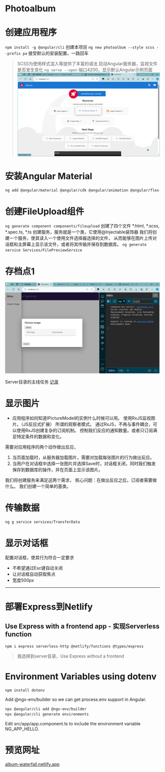 # Photoalbum

# 创建应用程序
`npm install -g @angular/cli`
创建本项目
`ng new photoalbum --style scss --prefix pa`
接受默认的安装配置，一路回车
> SCSS为使用样式混入等提供了丰富的语法
启动Angular服务器，监视文件是否发生变化
`ng serve --open`
端口4200，显示默认Angular示例页面
![界面](./src/assets/ui-init.png)
# 安装Angular Material
```bash
ng add @angular/material @angular/cdk @angular/animation @angular/flex-layout
```

# 创建FileUpload组件
`ng generate component components/fileupload`
创建了四个文件 *.html, *.scss, *.spec.ts, *.ts
创建服务，服务就是一个类，它使用@Injectable装饰器
我们将创建一个服务，使其读入一个使用文件选择器选择的文件，
从而能够在图片上传对话框和主屏幕上显示该文件，或者将其传输并保存到数据库。
`ng generate service Services/FilePreviewService`

# 存档点1
![存档点1](src/assets/ui-arch1.png)

Server目录的主线任务 [记录](server/Readme.md)

# 显示图片

- 应用程序如何知道IPictureModel的实例什么时候可以用。
使用RxJS监视图片。（JS反应式扩展）
所谓的观察者模式。
通过RxJS，不再与事件耦合，可以使用RxJS创建复杂的订阅机制。
控制我们反应的通知数量。或者只订阅满足特定条件的数据和变化。

需要对应用程序的两个动作做出反应，
1. 当页面加载时，从服务器加载图片，需要对加载每张图片的行为做出反应。
2. 当用户在对话框中选择一张图片并选择Save时，对话框关闭，同时我们触发保存到数据库的操作，并在页面上显示该图片。

我们将创建服务来满足这两个需求，
核心问题：在做出反应之后，订阅者需要做什么。
我们创建一个简单的基类。

# 传输数据
`ng g service services/TransferData`

# 显示对话框
配置对话框，使其行为符合一定要求
- 不希望通过Esc键自动关闭
- 让对话框自动获取焦点
- 宽度500px


---

# 部署Express到Netlify
## Use Express with a frontend app - 实现Serverless function
`npm i express serverless-http @netlify/functions @types/express`
> 我选择到server目录，Use Express without a frontend

# Environment Variables using dotenv
`npm install dotenv`

Add @ngx-env/builder so we can get process.env support in Angular.
```bash
npx @angular/cli add @ngx-env/builder
npx @angular/cli generate environments
```
Edit src/app/app.component.ts to include the environment variable NG_APP_HELLO.

# 预览网址
[album-waterfall.netlify.app](https://album-waterfall.netlify.app/)
